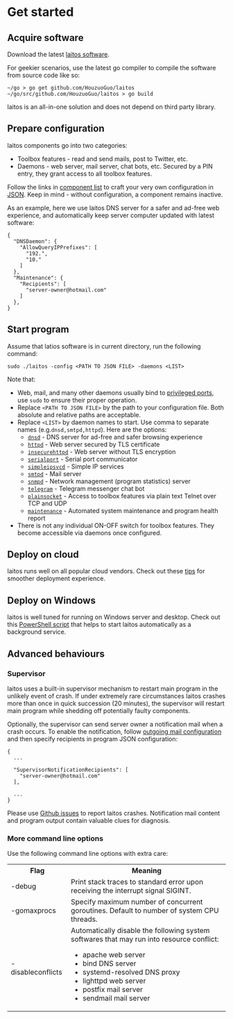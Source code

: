 # Get started

## Acquire software
Download the latest [laitos software](https://github.com/HouzuoGuo/laitos/releases).

For geekier scenarios, use the latest go compiler to compile the software from source code like so:

    ~/go > go get github.com/HouzuoGuo/laitos
    ~/go/src/github.com/HouzuoGuo/laitos > go build

laitos is an all-in-one solution and does not depend on third party library.

## Prepare configuration
laitos components go into two categories:
- Toolbox features - read and send mails, post to Twitter, etc.
- Daemons - web server, mail server, chat bots, etc. Secured by a PIN entry, they grant access to all toolbox features.

Follow the links in [component list](https://github.com/HouzuoGuo/laitos/wiki/Component-list) to craft your very own
configuration in [JSON](https://en.wikipedia.org/wiki/JSON). Keep in mind - without configuration, a component remains
inactive.

As an example, here we use laitos DNS server for a safer and ad-free web experience, and automatically keep server
computer updated with latest software:

    {
      "DNSDaemon": {
        "AllowQueryIPPrefixes": [
          "192.",
          "10."
        ]
      },
      "Maintenance": {
        "Recipients": [
          "server-owner@hotmail.com"
        ]
      },
    }

## Start program
Assume that latios software is in current directory, run the following command:

    sudo ./laitos -config <PATH TO JSON FILE> -daemons <LIST>

Note that:
- Web, mail, and many other daemons usually bind to [privileged ports](https://www.w3.org/Daemon/User/Installation/PrivilegedPorts.html),
  use `sudo` to ensure their proper operation.
- Replace `<PATH TO JSON FILE>` by the path to your configuration file. Both absolute and relative paths are acceptable.
- Replace `<LIST>` by daemon names to start. Use comma to separate names (e.g.`dnsd,smtpd,httpd`). Here are the options:
  * [`dnsd`](https://github.com/HouzuoGuo/laitos/wiki/Daemon:-DNS-server) - DNS server for ad-free and safer browsing experience
  * [`httpd`](https://github.com/HouzuoGuo/laitos/wiki/Daemon:-web-server) - Web server secured by TLS certificate
  * [`insecurehttpd`](https://github.com/HouzuoGuo/laitos/wiki/Daemon:-web-server) - Web server without TLS encryption
  * [`serialport`](https://github.com/HouzuoGuo/laitos/wiki/Daemon:-serial-port-communicator) - Serial port communicator
  * [`simpleipsvcd`](https://github.com/HouzuoGuo/laitos/wiki/Daemon:-simple-IP-services) - Simple IP services
  * [`smtpd`](https://github.com/HouzuoGuo/laitos/wiki/Daemon:-mail-server) - Mail server
  * [`snmpd`](https://github.com/HouzuoGuo/laitos/wiki/Daemon:-SNMP-server) - Network management (program statistics) server
  * [`telegram`](https://github.com/HouzuoGuo/laitos/wiki/Daemon:-telegram-chat-bot) - Telegram messenger chat bot
  * [`plainsocket`](https://github.com/HouzuoGuo/laitos/wiki/Daemon:-telnet-server) - Access to toolbox features via plain text Telnet over TCP and UDP
  * [`maintenance`](https://github.com/HouzuoGuo/laitos/wiki/Daemon:-system-maintenance) - Automated system maintenance and program health report
- There is not any individual ON-OFF switch for toolbox features. They become accessible via daemons once configured.

## Deploy on cloud
laitos runs well on all popular cloud vendors. Check out these [tips](https://github.com/HouzuoGuo/laitos/wiki/Cloud-tips)
for smoother deployment experience.

## Deploy on Windows
laitos is well tuned for running on Windows server and desktop. Check out this [PowerShell script](https://raw.githubusercontent.com/HouzuoGuo/laitos/master/extra/windows/setup.ps1)
that helps to start laitos automatically as a background service.

## Advanced behaviours
### Supervisor
laitos uses a built-in supervisor mechanism to restart main program in the unlikely event of crash. If under extremely
rare circumstances laitos crashes more than once in quick succession (20 minutes), the supervisor will restart main
program while shedding off potentially faulty components.

Optionally, the supervisor can send server owner a notification mail when a crash occurs. To enable the notification,
follow [outgoing mail configuration](https://github.com/HouzuoGuo/laitos/wiki/Outgoing-mail-configuration) and then
specify recipients in program JSON configuration:

    {
      ...

      "SupervisorNotificationRecipients": [
        "server-owner@hotmail.com"
      ],

      ...
    }

Please use [Github issues](https://github.com/HouzuoGuo/laitos/issues) to report laitos crashes. Notification mail
content and program output contain valuable clues for diagnosis.

### More command line options
Use the following command line options with extra care:
<table>
<tr>
    <th>Flag</th>
    <th>Meaning</th>
</tr>
<tr>
    <td>-debug</td>
    <td>Print stack traces to standard error upon receiving the interrupt signal SIGINT.</td>
</tr>
<tr>
    <td>-gomaxprocs</td>
    <td>Specify maximum number of concurrent goroutines. Default to number of system CPU threads.</td>
</tr>
<tr>
    <td>-disableconflicts</td>
    <td>
        Automatically disable the following system softwares that may run into resource conflict:<br>
        <ul>
            <li>apache web server</li>
            <li>bind DNS server</li>
            <li>systemd-resolved DNS proxy</li>
            <li>lighttpd web server</li>
            <li>postfix mail server</li>
            <li>sendmail mail server</li>
        </ul>
    </td>
</tr>
</table>
